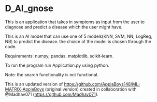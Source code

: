 # D_AI_gnose

This is an application that takes in symptoms as input from the user to diagnose and predict a disease which the user might have.

This is an AI model that can use one of 5 models(KNN, SVM, NN, LogReg, NB) to predict the disease. the choice of the model is chosen through the code.

Requirements: numpy, pandas, matplotlib, scikit-learn.

To run the program run Application.py using python.

Note: the search functionality is not functional.

This is an updated version of  https://github.com/AppleBoys148/ML-MATRIX-AppleBoys (original version)
created in collaboration with @Madhav071 (https://github.com/Madhav071).

